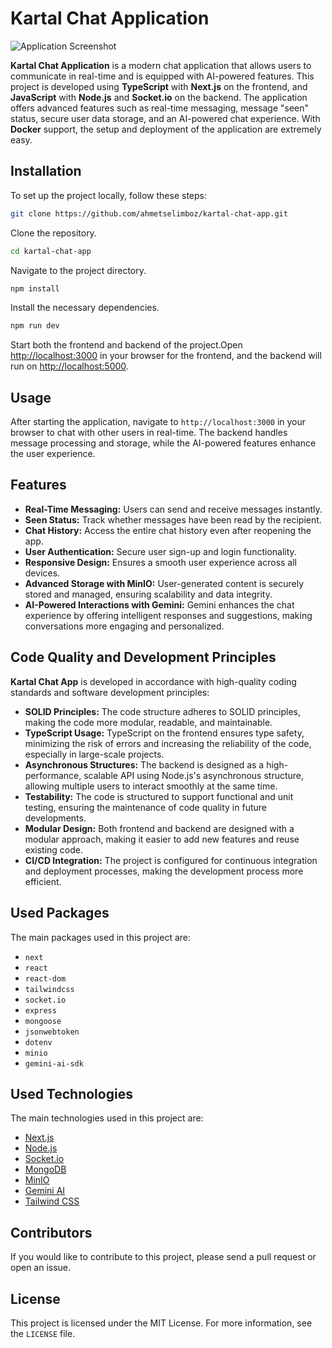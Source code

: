 
# Kartal Chat Application

![Application Screenshot](https://cdn.ahmetselimboz.com/images/Kartal_Thumbnailll.jpg)

**Kartal Chat Application** is a modern chat application that allows users to communicate in real-time and is equipped with AI-powered features. This project is developed using **TypeScript** with **Next.js** on the frontend, and **JavaScript** with **Node.js** and **Socket.io** on the backend. The application offers advanced features such as real-time messaging, message "seen" status, secure user data storage, and an AI-powered chat experience. With **Docker** support, the setup and deployment of the application are extremely easy.

## Installation

To set up the project locally, follow these steps:

```bash
git clone https://github.com/ahmetselimboz/kartal-chat-app.git
```
Clone the repository.

```bash
cd kartal-chat-app
```
Navigate to the project directory.

```bash
npm install
```
Install the necessary dependencies.

```bash
npm run dev
```
Start both the frontend and backend of the project.Open [http://localhost:3000](http://localhost:3000) in your browser for the frontend, and the backend will run on [http://localhost:5000](http://localhost:5000).

## Usage

After starting the application, navigate to `http://localhost:3000` in your browser to chat with other users in real-time. The backend handles message processing and storage, while the AI-powered features enhance the user experience.

## Features

- **Real-Time Messaging:** Users can send and receive messages instantly.
- **Seen Status:** Track whether messages have been read by the recipient.
- **Chat History:** Access the entire chat history even after reopening the app.
- **User Authentication:** Secure user sign-up and login functionality.
- **Responsive Design:** Ensures a smooth user experience across all devices.
- **Advanced Storage with MinIO:** User-generated content is securely stored and managed, ensuring scalability and data integrity.
- **AI-Powered Interactions with Gemini:** Gemini enhances the chat experience by offering intelligent responses and suggestions, making conversations more engaging and personalized.

## Code Quality and Development Principles

**Kartal Chat App** is developed in accordance with high-quality coding standards and software development principles:

- **SOLID Principles:** The code structure adheres to SOLID principles, making the code more modular, readable, and maintainable.
- **TypeScript Usage:** TypeScript on the frontend ensures type safety, minimizing the risk of errors and increasing the reliability of the code, especially in large-scale projects.
- **Asynchronous Structures:** The backend is designed as a high-performance, scalable API using Node.js's asynchronous structure, allowing multiple users to interact smoothly at the same time.
- **Testability:** The code is structured to support functional and unit testing, ensuring the maintenance of code quality in future developments.
- **Modular Design:** Both frontend and backend are designed with a modular approach, making it easier to add new features and reuse existing code.
- **CI/CD Integration:** The project is configured for continuous integration and deployment processes, making the development process more efficient.

## Used Packages

The main packages used in this project are:

- `next`
- `react`
- `react-dom`
- `tailwindcss`
- `socket.io`
- `express`
- `mongoose`
- `jsonwebtoken`
- `dotenv`
- `minio`
- `gemini-ai-sdk`

## Used Technologies

The main technologies used in this project are:

- [Next.js](https://nextjs.org/)
- [Node.js](https://nodejs.org/)
- [Socket.io](https://socket.io/)
- [MongoDB](https://www.mongodb.com/)
- [MinIO](https://min.io/)
- [Gemini AI](https://gemini.com/)
- [Tailwind CSS](https://tailwindcss.com/)

## Contributors

If you would like to contribute to this project, please send a pull request or open an issue.

## License

This project is licensed under the MIT License. For more information, see the `LICENSE` file.
